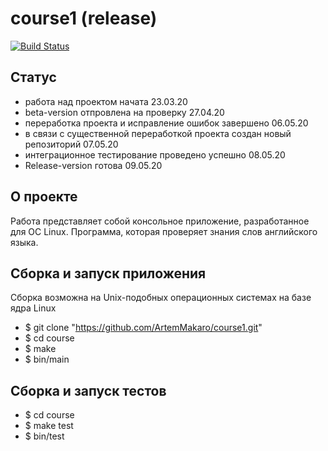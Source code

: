 # course1 (release)
[![Build Status](https://travis-ci.com/ArtemMakaro/course.svg?branch=master)](https://travis-ci.com/ArtemMakaro/course)

## Статус
* работа над проектом начата 23.03.20
* beta-version отпровлена на проверку 27.04.20
* переработка проекта и исправление ошибок завершено 06.05.20
* в связи с существенной переработкой проекта создан новый репозиторий 07.05.20
* интеграционное тестирование проведено успешно 08.05.20
* Release-version готова 09.05.20

## О проекте
Работа представляет собой консольное приложение, разработанное для ОС Linux. Программа, которая проверяет знания слов английского языка.

## Сборка и запуск приложения
Сборка возможна на Unix-подобных операционных системах на базе ядра Linux
* $ git clone "https://github.com/ArtemMakaro/course1.git"
* $ cd course
* $ make
* $ bin/main
## Сборка и запуск тестов
* $ cd course
* $ make test
* $ bin/test
